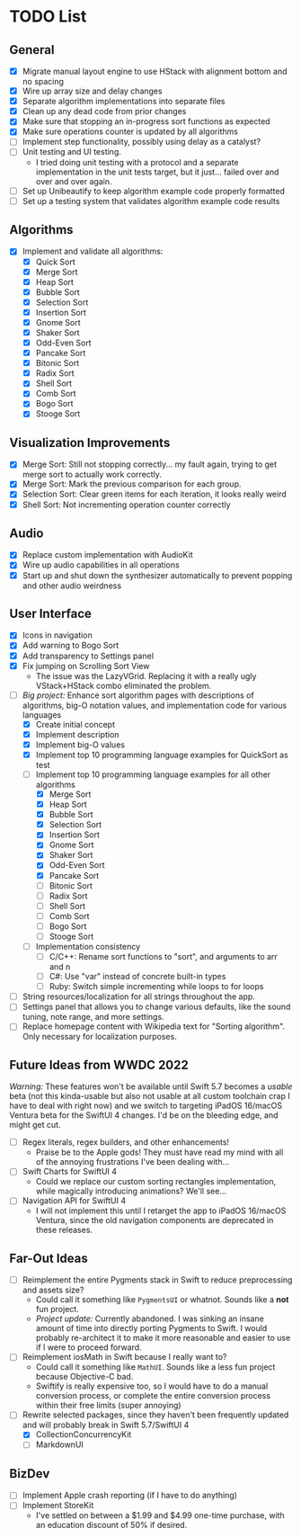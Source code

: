 # TODO List

## General

* [x] Migrate manual layout engine to use HStack with alignment bottom and no spacing
* [x] Wire up array size and delay changes
* [x] Separate algorithm implementations into separate files
* [x] Clean up any dead code from prior changes
* [x] Make sure that stopping an in-progress sort functions as expected
* [x] Make sure operations counter is updated by all algorithms
* [ ] Implement step functionality, possibly using delay as a catalyst?
* [ ] Unit testing and UI testing.
  * I tried doing unit testing with a protocol and a separate implementation in the unit tests target, but it just... failed over and over and over again.
* [ ] Set up Unibeautify to keep algorithm example code properly formatted
* [ ] Set up a testing system that validates algorithm example code results

## Algorithms

* [x] Implement and validate all algorithms:
  * [x] Quick Sort
  * [x] Merge Sort
  * [x] Heap Sort
  * [x] Bubble Sort
  * [x] Selection Sort
  * [x] Insertion Sort
  * [x] Gnome Sort
  * [x] Shaker Sort
  * [x] Odd-Even Sort
  * [x] Pancake Sort
  * [x] Bitonic Sort
  * [x] Radix Sort
  * [x] Shell Sort
  * [x] Comb Sort
  * [x] Bogo Sort
  * [x] Stooge Sort
    
## Visualization Improvements

* [x] Merge Sort: Still not stopping correctly... my fault again, trying to get merge sort to actually work correctly.
* [x] Merge Sort: Mark the previous comparison for each group.
* [x] Selection Sort: Clear green items for each iteration, it looks really weird
* [x] Shell Sort: Not incrementing operation counter correctly

## Audio

* [x] Replace custom implementation with AudioKit
* [x] Wire up audio capabilities in all operations
* [x] Start up and shut down the synthesizer automatically to prevent popping and other audio weirdness

## User Interface

* [x] Icons in navigation
* [x] Add warning to Bogo Sort
* [x] Add transparency to Settings panel
* [x] Fix jumping on Scrolling Sort View
  * The issue was the LazyVGrid. Replacing it with a really ugly VStack+HStack combo eliminated the problem.
* [ ] *Big project:* Enhance sort algorithm pages with descriptions of algorithms, big-O notation values, and implementation code for various languages
  * [x] Create initial concept
  * [x] Implement description
  * [x] Implement big-O values
  * [x] Implement top 10 programming language examples for QuickSort as test
  * [ ] Implement top 10 programming language examples for all other algorithms
    * [x] Merge Sort
    * [x] Heap Sort
    * [x] Bubble Sort
    * [x] Selection Sort
    * [x] Insertion Sort
    * [x] Gnome Sort
    * [x] Shaker Sort
    * [x] Odd-Even Sort
    * [x] Pancake Sort
    * [ ] Bitonic Sort
    * [ ] Radix Sort
    * [ ] Shell Sort
    * [ ] Comb Sort
    * [ ] Bogo Sort
    * [ ] Stooge Sort
  * [ ] Implementation consistency
    * [ ] C/C++: Rename sort functions to "sort", and arguments to arr and n
    * [ ] C#: Use "var" instead of concrete built-in types
    * [ ] Ruby: Switch simple incrementing while loops to for loops
* [ ] String resources/localization for all strings throughout the app.
* [ ] Settings panel that allows you to change various defaults, like the sound tuning, note range, and more settings.
* [ ] Replace homepage content with Wikipedia text for "Sorting algorithm". Only necessary for localization purposes.

## Future Ideas from WWDC 2022

*Warning:* These features won't be available until Swift 5.7 becomes a *usable* beta (not this kinda-usable but also not usable at all custom toolchain crap I have to deal with right now) and we switch to targeting iPadOS 16/macOS Ventura beta for the SwiftUI 4 changes. I'd be on the bleeding edge, and might get cut.

* [ ] Regex literals, regex builders, and other enhancements!
  * Praise be to the Apple gods! They must have read my mind with all of the annoying frustrations I've been dealing with...
* [ ] Swift Charts for SwiftUI 4
  * Could we replace our custom sorting rectangles implementation, while magically introducing animations? We'll see...
* [ ] Navigation API for SwiftUI 4
  * I will not implement this until I retarget the app to iPadOS 16/macOS Ventura, since the old navigation components are deprecated in these releases.

## Far-Out Ideas

* [ ] Reimplement the entire Pygments stack in Swift to reduce preprocessing and assets size?
  * Could call it something like `PygmentsUI` or whatnot. Sounds like a **not** fun project.
  * *Project update:* Currently abandoned. I was sinking an insane amount of time into directly porting Pygments to Swift. I would probably re-architect it to make it more reasonable and easier to use if I were to proceed forward.
* [ ] Reimplement iosMath in Swift because I really want to?
  * Could call it something like `MathUI`. Sounds like a less fun project because Objective-C bad.
  * Swiftify is really expensive too, so I would have to do a manual conversion process, or complete the entire conversion process within their free limits (super annoying)
* [ ] Rewrite selected packages, since they haven't been frequently updated and will probably break in Swift 5.7/SwiftUI 4
  * [x] CollectionConcurrencyKit
  * [ ] MarkdownUI

## BizDev

* [ ] Implement Apple crash reporting (if I have to do anything)
* [ ] Implement StoreKit
  * I've settled on between a $1.99 and $4.99 one-time purchase, with an education discount of 50% if desired.
